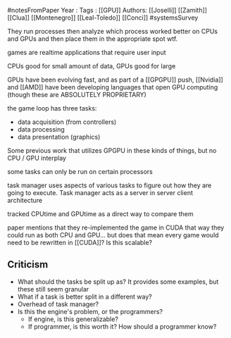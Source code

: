 #notesFromPaper
Year   :
Tags   : [[GPU]]
Authors: [[Joselli]] [[Zamith]] [[Clua]] [[Montenegro]] [[Leal-Toledo]] [[Conci]]
#systemsSurvey

They run processes then analyze which process worked better on CPUs and GPUs and then place them in the appropriate spot wtf.

games are realtime applications that require user input 

CPUs good for small amount of data, GPUs good for large

GPUs have been evolving fast, and as part of a [[GPGPU]] push, [[Nvidia]] and [[AMD]] have been developing languages that open GPU computing (though these are ABSOLUTELY PROPRIETARY)

the game loop has three tasks:

 - data acquisition (from controllers)
 - data processing
 - data presentation (graphics)

Some previous work that utilizes GPGPU in these kinds of things, but no CPU / GPU interplay

some tasks can only be run on certain processors

task manager uses aspects of various tasks to figure out how they are going to execute. Task manager acts as a server in server client architecture

tracked CPUtime and GPUtime as a direct way to compare them

paper mentions that they re-implemented the game in CUDA that way they could run as both CPU and GPU... but does that mean every game would need to be rewritten in [[CUDA]]? Is this scalable?

## Criticism

 - What should the tasks be split up as? It provides some examples, but these still seem granular
 - What if a task is better split in a different way?
 - Overhead of task manager?
 - Is this the engine's problem, or the programmers?
   - If engine, is this generalizable?
   - If programmer, is this worth it? How should a programmer know?

